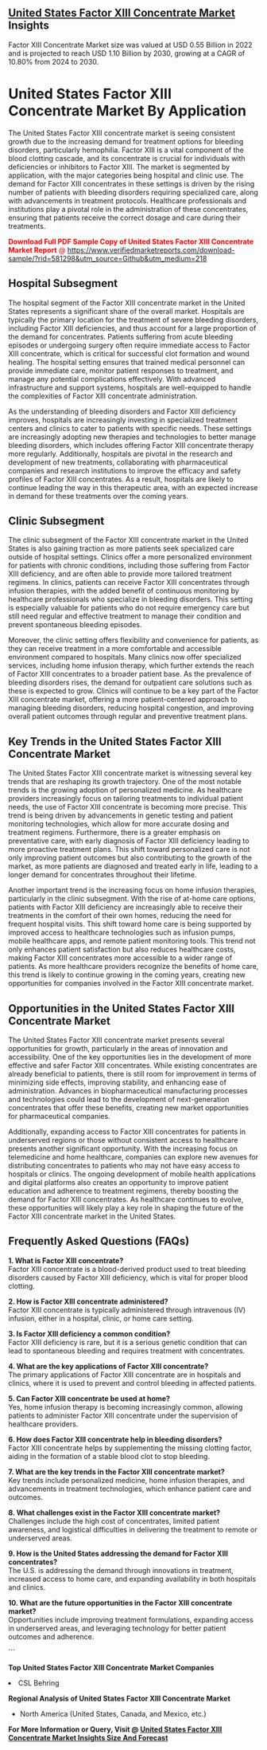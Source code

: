 <h2><a href="https://www.verifiedmarketreports.com/download-sample/?rid=581298&amp;utm_source=Github&amp;utm_medium=218" target="_blank">United States Factor XIII Concentrate Market</a> Insights</h2><p>Factor XIII Concentrate Market size was valued at USD 0.55 Billion in 2022 and is projected to reach USD 1.10 Billion by 2030, growing at a CAGR of 10.80% from 2024 to 2030.</p><p> <h1>United States Factor XIII Concentrate Market By Application</h1> <p>The United States Factor XIII concentrate market is seeing consistent growth due to the increasing demand for treatment options for bleeding disorders, particularly hemophilia. Factor XIII is a vital component of the blood clotting cascade, and its concentrate is crucial for individuals with deficiencies or inhibitors to Factor XIII. The market is segmented by application, with the major categories being hospital and clinic use. The demand for Factor XIII concentrates in these settings is driven by the rising number of patients with bleeding disorders requiring specialized care, along with advancements in treatment protocols. Healthcare professionals and institutions play a pivotal role in the administration of these concentrates, ensuring that patients receive the correct dosage and care during their treatments. <p><span class=""><span style="color: #ff0000;"><strong>Download Full PDF Sample Copy of United States Factor XIII Concentrate Market Report</strong> @ </span><a href="https://www.verifiedmarketreports.com/download-sample/?rid=581298&amp;utm_source=Github&amp;utm_medium=218" target="_blank">https://www.verifiedmarketreports.com/download-sample/?rid=581298&amp;utm_source=Github&amp;utm_medium=218</a></span></p> </p> <h2>Hospital Subsegment</h2> <p>The hospital segment of the Factor XIII concentrate market in the United States represents a significant share of the overall market. Hospitals are typically the primary location for the treatment of severe bleeding disorders, including Factor XIII deficiencies, and thus account for a large proportion of the demand for concentrates. Patients suffering from acute bleeding episodes or undergoing surgery often require immediate access to Factor XIII concentrate, which is critical for successful clot formation and wound healing. The hospital setting ensures that trained medical personnel can provide immediate care, monitor patient responses to treatment, and manage any potential complications effectively. With advanced infrastructure and support systems, hospitals are well-equipped to handle the complexities of Factor XIII concentrate administration. <p>As the understanding of bleeding disorders and Factor XIII deficiency improves, hospitals are increasingly investing in specialized treatment centers and clinics to cater to patients with specific needs. These settings are increasingly adopting new therapies and technologies to better manage bleeding disorders, which includes offering Factor XIII concentrate therapy more regularly. Additionally, hospitals are pivotal in the research and development of new treatments, collaborating with pharmaceutical companies and research institutions to improve the efficacy and safety profiles of Factor XIII concentrates. As a result, hospitals are likely to continue leading the way in this therapeutic area, with an expected increase in demand for these treatments over the coming years.</p> <h2>Clinic Subsegment</h2> <p>The clinic subsegment of the Factor XIII concentrate market in the United States is also gaining traction as more patients seek specialized care outside of hospital settings. Clinics offer a more personalized environment for patients with chronic conditions, including those suffering from Factor XIII deficiency, and are often able to provide more tailored treatment regimens. In clinics, patients can receive Factor XIII concentrates through infusion therapies, with the added benefit of continuous monitoring by healthcare professionals who specialize in bleeding disorders. This setting is especially valuable for patients who do not require emergency care but still need regular and effective treatment to manage their condition and prevent spontaneous bleeding episodes.</p> <p>Moreover, the clinic setting offers flexibility and convenience for patients, as they can receive treatment in a more comfortable and accessible environment compared to hospitals. Many clinics now offer specialized services, including home infusion therapy, which further extends the reach of Factor XIII concentrates to a broader patient base. As the prevalence of bleeding disorders rises, the demand for outpatient care solutions such as these is expected to grow. Clinics will continue to be a key part of the Factor XIII concentrate market, offering a more patient-centered approach to managing bleeding disorders, reducing hospital congestion, and improving overall patient outcomes through regular and preventive treatment plans.</p> <h2>Key Trends in the United States Factor XIII Concentrate Market</h2> <p>The United States Factor XIII concentrate market is witnessing several key trends that are reshaping its growth trajectory. One of the most notable trends is the growing adoption of personalized medicine. As healthcare providers increasingly focus on tailoring treatments to individual patient needs, the use of Factor XIII concentrate is becoming more precise. This trend is being driven by advancements in genetic testing and patient monitoring technologies, which allow for more accurate dosing and treatment regimens. Furthermore, there is a greater emphasis on preventative care, with early diagnosis of Factor XIII deficiency leading to more proactive treatment plans. This shift toward personalized care is not only improving patient outcomes but also contributing to the growth of the market, as more patients are diagnosed and treated early in life, leading to a longer demand for concentrates throughout their lifetime.</p> <p>Another important trend is the increasing focus on home infusion therapies, particularly in the clinic subsegment. With the rise of at-home care options, patients with Factor XIII deficiency are increasingly able to receive their treatments in the comfort of their own homes, reducing the need for frequent hospital visits. This shift toward home care is being supported by improved access to healthcare technologies such as infusion pumps, mobile healthcare apps, and remote patient monitoring tools. This trend not only enhances patient satisfaction but also reduces healthcare costs, making Factor XIII concentrates more accessible to a wider range of patients. As more healthcare providers recognize the benefits of home care, this trend is likely to continue growing in the coming years, creating new opportunities for companies involved in the Factor XIII concentrate market.</p> <h2>Opportunities in the United States Factor XIII Concentrate Market</h2> <p>The United States Factor XIII concentrate market presents several opportunities for growth, particularly in the areas of innovation and accessibility. One of the key opportunities lies in the development of more effective and safer Factor XIII concentrates. While existing concentrates are already beneficial to patients, there is still room for improvement in terms of minimizing side effects, improving stability, and enhancing ease of administration. Advances in biopharmaceutical manufacturing processes and technologies could lead to the development of next-generation concentrates that offer these benefits, creating new market opportunities for pharmaceutical companies.</p> <p>Additionally, expanding access to Factor XIII concentrates for patients in underserved regions or those without consistent access to healthcare presents another significant opportunity. With the increasing focus on telemedicine and home healthcare, companies can explore new avenues for distributing concentrates to patients who may not have easy access to hospitals or clinics. The ongoing development of mobile health applications and digital platforms also creates an opportunity to improve patient education and adherence to treatment regimens, thereby boosting the demand for Factor XIII concentrates. As healthcare continues to evolve, these opportunities will likely play a key role in shaping the future of the Factor XIII concentrate market in the United States.</p> <h2>Frequently Asked Questions (FAQs)</h2> <p><strong>1. What is Factor XIII concentrate?</strong><br>Factor XIII concentrate is a blood-derived product used to treat bleeding disorders caused by Factor XIII deficiency, which is vital for proper blood clotting.</p> <p><strong>2. How is Factor XIII concentrate administered?</strong><br>Factor XIII concentrate is typically administered through intravenous (IV) infusion, either in a hospital, clinic, or home care setting.</p> <p><strong>3. Is Factor XIII deficiency a common condition?</strong><br>Factor XIII deficiency is rare, but it is a serious genetic condition that can lead to spontaneous bleeding and requires treatment with concentrates.</p> <p><strong>4. What are the key applications of Factor XIII concentrate?</strong><br>The primary applications of Factor XIII concentrate are in hospitals and clinics, where it is used to prevent and control bleeding in affected patients.</p> <p><strong>5. Can Factor XIII concentrate be used at home?</strong><br>Yes, home infusion therapy is becoming increasingly common, allowing patients to administer Factor XIII concentrate under the supervision of healthcare providers.</p> <p><strong>6. How does Factor XIII concentrate help in bleeding disorders?</strong><br>Factor XIII concentrate helps by supplementing the missing clotting factor, aiding in the formation of a stable blood clot to stop bleeding.</p> <p><strong>7. What are the key trends in the Factor XIII concentrate market?</strong><br>Key trends include personalized medicine, home infusion therapies, and advancements in treatment technologies, which enhance patient care and outcomes.</p> <p><strong>8. What challenges exist in the Factor XIII concentrate market?</strong><br>Challenges include the high cost of concentrates, limited patient awareness, and logistical difficulties in delivering the treatment to remote or underserved areas.</p> <p><strong>9. How is the United States addressing the demand for Factor XIII concentrates?</strong><br>The U.S. is addressing the demand through innovations in treatment, increased access to home care, and expanding availability in both hospitals and clinics.</p> <p><strong>10. What are the future opportunities in the Factor XIII concentrate market?</strong><br>Opportunities include improving treatment formulations, expanding access in underserved areas, and leveraging technology for better patient outcomes and adherence.</p> ```</p><p><strong>Top United States Factor XIII Concentrate Market Companies</strong></p><div data-test-id=""><p><li>CSL Behring</li></p><div><strong>Regional Analysis of&nbsp;United States Factor XIII Concentrate Market</strong></div><ul><li dir="ltr"><p dir="ltr">North America&nbsp;(United States, Canada, and Mexico, etc.)</p></li></ul><p><strong>For More Information or Query, Visit @&nbsp;</strong><strong><a href="https://www.verifiedmarketreports.com/product/factor-xiii-concentrate-market/?utm_source=Github&amp;utm_medium=218" target="_blank">United States Factor XIII Concentrate Market Insights Size And Forecast</a></strong></p></div>
